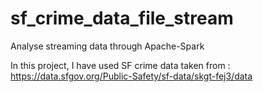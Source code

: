 # sf_crime_data_file_stream
Analyse streaming data through Apache-Spark 


In this project, I  have used SF crime data taken from :  https://data.sfgov.org/Public-Safety/sf-data/skgt-fej3/data
